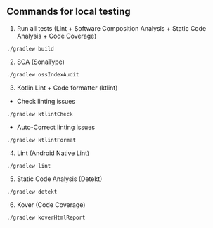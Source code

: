 ## Commands for local testing

1. Run all tests (Lint + Software Composition Analysis + Static Code Analysis + Code Coverage)
```
./gradlew build
```

2. SCA (SonaType)
```
./gradlew ossIndexAudit
```

3. Kotlin Lint + Code formatter (ktlint)

- Check linting issues
```
./gradlew ktlintCheck 
```
- Auto-Correct linting issues
```
./gradlew ktlintFormat 
```

4. Lint (Android Native Lint)
```
./gradlew lint
```

5. Static Code Analysis (Detekt)
```
./gradlew detekt
```

6. Kover (Code Coverage)
```
./gradlew koverHtmlReport
```
